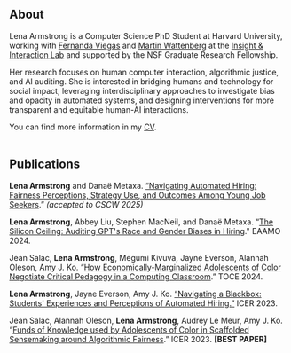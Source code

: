 ## About
Lena Armstrong is a Computer Science PhD Student at Harvard University, working with [Fernanda Viegas](http://www.fernandaviegas.com/about) 
and [Martin Wattenberg](https://www.bewitched.com/) at the [Insight & Interaction Lab](https://insight.seas.harvard.edu/) and supported by
the NSF Graduate Research Fellowship.

Her research focuses on human computer interaction, algorithmic justice, and AI auditing.
She is interested in bridging humans and technology for social impact, 
leveraging interdisciplinary approaches to investigate bias and opacity in automated systems, 
and designing interventions for more transparent and equitable human-AI interactions. 

You can find more information in my [CV](CV.pdf).
<br><br>

## Publications

**Lena Armstrong** and Danaë Metaxa. [“Navigating Automated Hiring: Fairness Perceptions, Strategy Use, and Outcomes Among Young Job Seekers](https://arxiv.org/pdf/2502.05099).” _(accepted to CSCW 2025)_

**Lena Armstrong**, Abbey Liu, Stephen MacNeil, and Danaë Metaxa. “[The Silicon Ceiling: Auditing GPT's Race and Gender Biases in Hiring](https://doi.org/10.1145/3689904.3694699)." EAAMO 2024.

Jean Salac, **Lena Armstrong**, Megumi Kivuva, Jayne Everson, Alannah Oleson, Amy J. Ko. “[How Economically-Marginalized Adolescents of Color Negotiate Critical
Pedagogy in a Computing Classroom](https://dl.acm.org/doi/pdf/10.1145/3702330).” TOCE 2024.

**Lena Armstrong**, Jayne Everson, Amy J. Ko. [“Navigating a Blackbox: Students' Experiences and Perceptions of Automated Hiring.”](https://faculty.washington.edu/ajko/papers/Armstrong2023AutomatedHiring.pdf) ICER 2023. 

Jean Salac, Alannah Oleson, **Lena Armstrong**, Audrey Le Meur, Amy J. Ko. “[Funds of Knowledge used by Adolescents of Color in Scaffolded Sensemaking around Algorithmic Fairness](https://faculty.washington.edu/ajko/papers/Salac2023AdolescentAlgorithmicFairness.pdf).” ICER 2023. **[BEST PAPER]**
<br>
<br>
